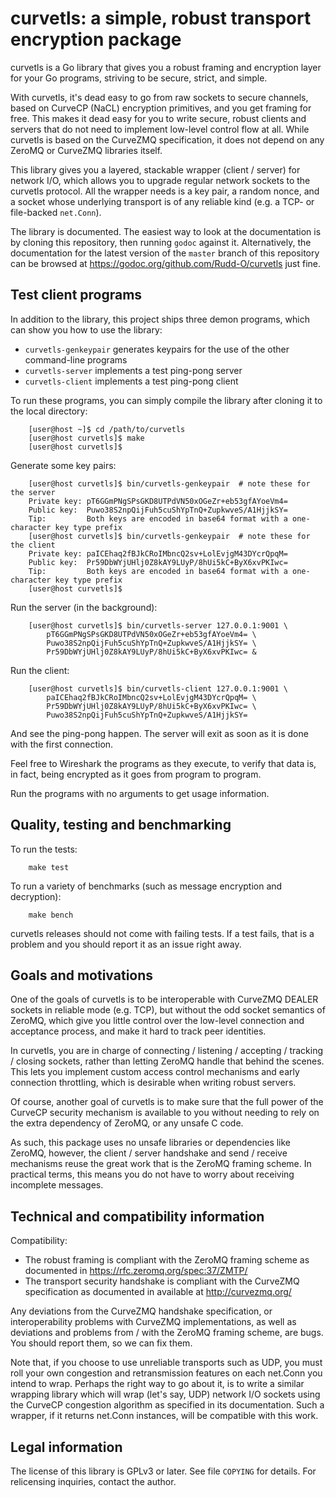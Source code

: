 curvetls: a simple, robust transport encryption package
=======================================================

curvetls is a Go library that gives you a robust framing and encryption
layer for your Go programs, striving to be secure, strict, and simple.

With curvetls, it's dead easy to go from raw sockets to secure channels,
based on CurveCP (NaCL) encryption primitives, and you get framing for free.
This makes it dead easy for you to write secure, robust clients and servers
that do not need to implement low-level control flow at all.  While curvetls
is based on the CurveZMQ specification, it does not depend on any ZeroMQ
or CurveZMQ libraries itself.

This library gives you a layered, stackable wrapper (client / server) for
network I/O, which allows you to upgrade regular network sockets to the
curvetls protocol.  All the wrapper needs is a key pair, a random nonce,
and a socket whose underlying transport is of any reliable kind (e.g.
a TCP- or file-backed `net.Conn`).

The library is documented.  The easiest way to look at the documentation
is by cloning this repository, then running `godoc` against it.
Alternatively, the documentation for the latest version of the `master`
branch of this repository can be browsed at
https://godoc.org/github.com/Rudd-O/curvetls just fine.

Test client programs
--------------------

In addition to the library, this project ships three demon programs,
which can show you how to use the library:

* `curvetls-genkeypair` generates keypairs for the use of the other
  command-line programs
* `curvetls-server` implements a test ping-pong server
* `curvetls-client` implements a test ping-pong client

To run these programs, you can simply compile the library after
cloning it to the local directory:

        [user@host ~]$ cd /path/to/curvetls
        [user@host curvetls]$ make
        [user@host curvetls]$ 

Generate some key pairs:

        [user@host curvetls]$ bin/curvetls-genkeypair  # note these for the server
        Private key: pT6GGmPNgSPsGKD8UTPdVN50xOGeZr+eb53gfAYoeVm4=
        Public key:  Puwo38S2npQijFuh5cuShYpTnQ+ZupkwveS/A1HjjkSY=
        Tip:         Both keys are encoded in base64 format with a one-character key type prefix
        [user@host curvetls]$ bin/curvetls-genkeypair  # note these for the client
        Private key: paICEhaq2fBJkCRoIMbncQ2sv+LolEvjgM43DYcrQpqM=
        Public key:  Pr59DbWYjUHlj0Z8kAY9LUyP/8hUi5kC+ByX6xvPKIwc=
        Tip:         Both keys are encoded in base64 format with a one-character key type prefix
        [user@host curvetls]$ 

Run the server (in the background):

        [user@host curvetls]$ bin/curvetls-server 127.0.0.1:9001 \
            pT6GGmPNgSPsGKD8UTPdVN50xOGeZr+eb53gfAYoeVm4= \
            Puwo38S2npQijFuh5cuShYpTnQ+ZupkwveS/A1HjjkSY= \
            Pr59DbWYjUHlj0Z8kAY9LUyP/8hUi5kC+ByX6xvPKIwc= &

Run the client:

        [user@host curvetls]$ bin/curvetls-client 127.0.0.1:9001 \
            paICEhaq2fBJkCRoIMbncQ2sv+LolEvjgM43DYcrQpqM= \
            Pr59DbWYjUHlj0Z8kAY9LUyP/8hUi5kC+ByX6xvPKIwc= \
            Puwo38S2npQijFuh5cuShYpTnQ+ZupkwveS/A1HjjkSY=

And see the ping-pong happen.  The server will exit as soon as it is
done with the first connection.

Feel free to Wireshark the programs as
they execute, to verify that data is, in fact, being encrypted as it
goes from program to program.

Run the programs with no arguments to get usage information.

Quality, testing and benchmarking
---------------------------------

To run the tests:

        make test

To run a variety of benchmarks (such as message encryption and decryption):

        make bench

curvetls releases should not come with failing tests.  If a test fails,
that is a problem and you should report it as an issue right away.

Goals and motivations
---------------------

One of the goals of curvetls is to be interoperable with CurveZMQ DEALER
sockets in reliable mode (e.g. TCP), but without the odd socket semantics of
ZeroMQ, which give you little control over the low-level connection and
acceptance process, and make it hard to track peer identities.

In curvetls, you are in charge of connecting / listening / accepting /
tracking / closing sockets, rather than letting ZeroMQ handle that behind the
scenes.  This lets you implement custom access control mechanisms and early
connection throttling, which is desirable when writing robust servers.

Of course, another goal of curvetls is to make sure that the full power of the
CurveCP security mechanism is available to you without needing to rely on
the extra dependency of ZeroMQ, or any unsafe C code.

As such, this package uses no unsafe libraries or dependencies like ZeroMQ,
however, the client / server handshake and send / receive mechanisms reuse the
great work that is the ZeroMQ framing scheme.  In practical terms, this means
you do not have to worry about receiving incomplete messages.

Technical and compatibility information
-------------------------------------

Compatibility:

* The robust framing is compliant with the ZeroMQ framing scheme as documented
  in https://rfc.zeromq.org/spec:37/ZMTP/
* The transport security handshake is compliant with the CurveZMQ specification
  as documented in available at http://curvezmq.org/

Any deviations from the CurveZMQ handshake specification, or interoperability
problems with CurveZMQ implementations, as well as deviations and problems
from / with the ZeroMQ framing scheme, are bugs.  You should report them,
so we can fix them.

Note that, if you choose to use unreliable transports such as UDP, you must
roll your own congestion and retransmission features on each net.Conn you
intend to wrap.  Perhaps the right way to go about it, is to write a similar
wrapping library which will wrap (let's say, UDP) network I/O sockets using
the CurveCP congestion algorithm as specified in its documentation.  Such a
wrapper, if it returns net.Conn instances, will be compatible with this work.

Legal information
-----------------

The license of this library is GPLv3 or later.  See file `COPYING`
for details.  For relicensing inquiries, contact the author.

